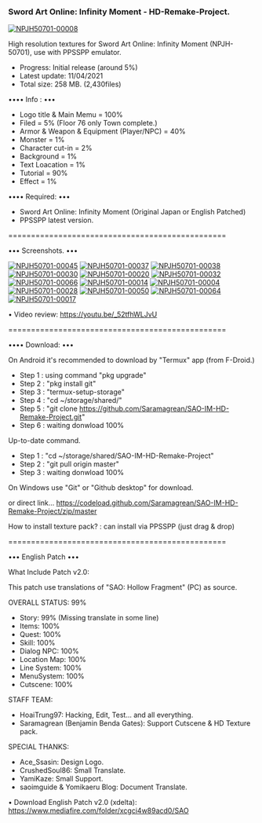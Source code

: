 ### Sword Art Online: Infinity Moment - HD-Remake-Project. ###

<a href="https://ibb.co/tmv1Mqb"><img src="https://i.ibb.co/JBGSRvz/NPJH50701-00008.jpg" alt="NPJH50701-00008" border="0"></a>

High resolution textures for Sword Art Online: Infinity Moment (NPJH-50701), use with PPSSPP emulator.

- Progress: Initial release (around 5%)
- Latest update: 11/04/2021
- Total size: 258 MB. (2,430files)

•••• Info : •••
- Logo title & Main Memu = 100% 
- Filed = 5% (Floor 76 only Town complete.)
- Armor & Weapon & Equipment (Player/NPC) = 40%
- Monster = 1%
- Character cut-in = 2%
- Background = 1%
- Text Loacation = 1%
- Tutorial = 90%
- Effect = 1%

•••• Required: •••
- Sword Art Online: Infinity Moment (Original Japan or English Patched)
- PPSSPP latest version.

================================================

••• Screenshots. •••

<a href="https://ibb.co/ZGK3Krj"><img src="https://i.ibb.co/FmJ9J1r/NPJH50701-00045.jpg" alt="NPJH50701-00045" border="0"></a>
<a href="https://ibb.co/vJYCDF5"><img src="https://i.ibb.co/rZsKvjP/NPJH50701-00037.jpg" alt="NPJH50701-00037" border="0"></a>
<a href="https://ibb.co/ZYZCF7h"><img src="https://i.ibb.co/z7kwBDS/NPJH50701-00038.jpg" alt="NPJH50701-00038" border="0"></a>
<a href="https://ibb.co/WtCvFhd"><img src="https://i.ibb.co/sH79QfD/NPJH50701-00030.jpg" alt="NPJH50701-00030" border="0"></a>
<a href="https://ibb.co/gPKqWKJ"><img src="https://i.ibb.co/s6Yx1Yq/NPJH50701-00020.jpg" alt="NPJH50701-00020" border="0"></a>
<a href="https://ibb.co/WPL6QvN"><img src="https://i.ibb.co/LJ38MdD/NPJH50701-00032.jpg" alt="NPJH50701-00032" border="0"></a>
<a href="https://ibb.co/1bpFyRv"><img src="https://i.ibb.co/7bTsMrY/NPJH50701-00066.jpg" alt="NPJH50701-00066" border="0"></a>
<a href="https://ibb.co/nD83n0M"><img src="https://i.ibb.co/RC4hBST/NPJH50701-00014.jpg" alt="NPJH50701-00014" border="0"></a>
<a href="https://ibb.co/MDKk2wq"><img src="https://i.ibb.co/fYZd16m/NPJH50701-00004.jpg" alt="NPJH50701-00004" border="0"></a>
<a href="https://ibb.co/q7sQNDj"><img src="https://i.ibb.co/6rPCHyw/NPJH50701-00028.jpg" alt="NPJH50701-00028" border="0"></a>
<a href="https://ibb.co/tMzHPNj"><img src="https://i.ibb.co/xSY28c9/NPJH50701-00050.jpg" alt="NPJH50701-00050" border="0"></a>
<a href="https://ibb.co/x1QYnHj"><img src="https://i.ibb.co/jyFzCRM/NPJH50701-00064.jpg" alt="NPJH50701-00064" border="0"></a>
<a href="https://ibb.co/rFTZzKb"><img src="https://i.ibb.co/5Gt5SXY/NPJH50701-00017.jpg" alt="NPJH50701-00017" border="0"></a>

• Video review: https://youtu.be/_52tfhWLJvU

================================================

•••• Download: •••

On Android it's recommended to download by "Termux" app (from F-Droid.)

- Step 1 : using command "pkg upgrade"
- Step 2 : "pkg install git"
- Step 3 : "termux-setup-storage"
- Step 4 : "cd ~/storage/shared/"
- Step 5 : "git clone https://github.com/Saramagrean/SAO-IM-HD-Remake-Project.git"
- Step 6 : waiting donwload 100%

Up-to-date command.
- Step 1 : "cd ~/storage/shared/SAO-IM-HD-Remake-Project"
- Step 2 : "git pull origin master"
- Step 3 : waiting donwload 100%

On Windows use "Git" or "Github desktop" for download.

or direct link...
https://codeload.github.com/Saramagrean/SAO-IM-HD-Remake-Project/zip/master

How to install texture pack? : can install via PPSSPP (just drag & drop)

================================================

••• English Patch •••

What Include Patch v2.0:

This patch use translations of "SAO: Hollow Fragment" (PC) as source.

OVERALL STATUS: 99%

- Story: 99% (Missing translate in some line)
- Items: 100%
- Quest: 100%
- Skill: 100%
- Dialog NPC: 100%
- Location Map: 100%
- Line System: 100%
- MenuSystem: 100%
- Cutscene: 100%

STAFF TEAM:
- HoaiTrung97: Hacking, Edit, Test... and all everything.
- Saramagrean (Benjamin Benda Gates): Support Cutscene & HD Texture pack.

SPECIAL THANKS:
- Ace_Ssasin: Design Logo.
- CrushedSoul86: Small Translate.
- YamiKaze: Small Support.
- saoimguide & Yomikaeru Blog: Document Translate.

• Download English Patch v2.0 (xdelta): https://www.mediafire.com/folder/xcgci4w89acd0/SAO


